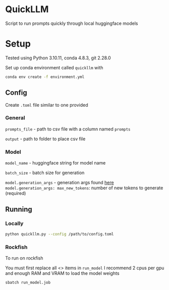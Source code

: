 # QuickLLM

Script to run prompts quickly through local huggingface models

# Setup 

Tested using Python 3.10.11, conda 4.8.3, git 2.28.0

Set up conda environment called `quickllm` with
```bash
conda env create -f environment.yml
```

## Config

Create `.toml` file similar to one provided

### General
`prompts_file` - path to csv file with a column named `prompts`

`output` - path to folder to place csv file

### Model
`model_name` - huggingface string for model name

`batch_size` - batch size for generation

`model.generation_args` - generation args found [here](https://huggingface.co/docs/transformers/main_classes/text_generation) 
`model.generation_args: max_new_tokens`: number of new tokens to generate (required)

## Running

### Locally
```bash
python quickllm.py --config /path/to/config.toml
```

### Rockfish
To run on rockfish

You must first replace all <> items in `run_model`
I recommend 2 cpus per gpu and enough RAM and VRAM to load the model weights

```bash
sbatch run_model.job
```